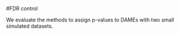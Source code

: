 #FDR control

We evaluate the methods to assign p-values to DAMEs with two small simulated datasets.
